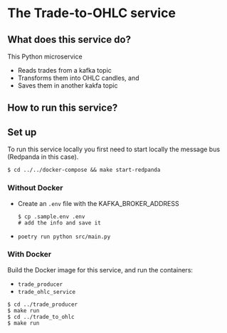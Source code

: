 # The Trade-to-OHLC service

## What does this service do?

This Python microservice

- Reads trades from a kafka topic
- Transforms them into OHLC candles, and
- Saves them in another kakfa topic

## How to run this service?

## Set up
To run this service locally you first need to start locally the message bus (Redpanda in this case).
```
$ cd ../../docker-compose && make start-redpanda

```

### Without Docker

- Create an `.env` file with the KAFKA_BROKER_ADDRESS
    ```
    $ cp .sample.env .env
    # add the info and save it
    ```
    
- `poetry run python src/main.py`

### With Docker

Build the Docker image for this service, and run the containers:
- `trade_producer`
- `trade_ohlc_service`
```
$ cd ../trade_producer
$ make run
$ cd ../trade_to_ohlc
$ make run
```
